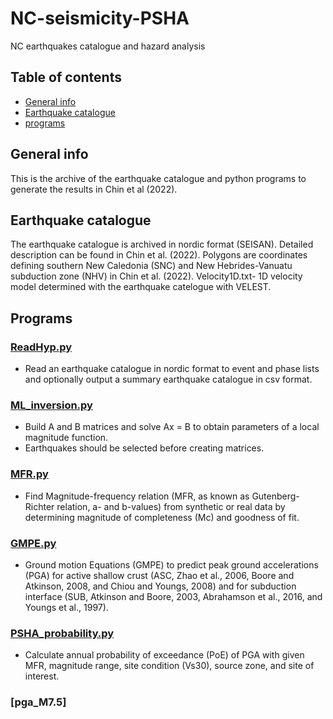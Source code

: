 # NC-seismicity-PSHA
NC earthquakes catalogue and hazard analysis
## Table of contents
* [General info](#general-info)
* [Earthquake catalogue](#earthquake-catalogue)
* [programs](#programs)
## General info
This is the archive of the earthquake catalogue and python programs to generate the results in Chin et al (2022).
## Earthquake catalogue
The earthquake catalogue is archived in nordic format (SEISAN). Detailed description can be found in Chin et al. (2022).
Polygons are coordinates defining southern New Caledonia (SNC) and New Hebrides-Vanuatu subduction zone (NHV) in Chin et al. (2022).
Velocity1D.txt- 1D velocity model determined with the earthquake catelogue with VELEST.
## Programs
### [ReadHyp.py](programs/ReadHyp.py)
* Read an earthquake catalogue in nordic format to event and phase lists and optionally output a summary earthquake catalogue in csv format.
### [ML_inversion.py](programs/ML_inversion.py)
* Build A and B matrices and solve Ax = B to obtain parameters of a local magnitude function.
* Earthquakes should be selected before creating matrices.
### [MFR.py](programs/MFR.py)
* Find Magnitude-frequency relation (MFR, as known as Gutenberg-Richter relation, a- and b-values) from synthetic or real data by determining magnitude of completeness (Mc) and goodness of fit.
### [GMPE.py](programs/GMPE.py)
* Ground motion Equations (GMPE) to predict peak ground accelerations (PGA) for active shallow crust (ASC, Zhao et al., 2006, Boore and Atkinson, 2008, and Chiou and Youngs, 2008) and for subduction interface (SUB, Atkinson and Boore, 2003, Abrahamson et al., 2016, and Youngs et al., 1997).
### [PSHA_probability.py](programs/PSHA_probability.py)
* Calculate annual probability of exceedance (PoE) of PGA with given MFR, magnitude range, site condition (Vs30), source zone, and site of interest.
### [pga_M7.5]
